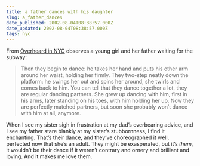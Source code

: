 ```yaml
---
title: a father dances with his daughter
slug: a_father_dances
date_published: 2002-08-04T08:38:57.000Z
date_updated: 2002-08-04T08:38:57.000Z
tags: nyc
---
```


From [Overheard in NYC](http://eeelissa.diaryland.com/020723_82.html) observes a young girl and her father waiting for the subway:

> Then they begin to dance: he takes her hand and puts his other arm around her waist, holding her firmly. They two-step neatly down the platform: he swings her out and spins her around, she twirls and comes back to him. You can tell that they dance together a lot, they are regular dancing partners. She grew up dancing with him, first in his arms, later standing on his toes, with him holding her up. Now they are perfectly matched partners, but soon she probably won’t dance with him at all, anymore.

When I see my sister sigh in frustration at my dad’s overbearing advice, and I see my father stare blankly at my sister’s stubbornness, I find it enchanting. That’s their dance, and they’ve choreographed it well, perfected now that she’s an adult. They might be exasperated, but it’s *them*, it wouldn’t be their dance if it weren’t contrary and ornery and brilliant and loving. And it makes me love them.
